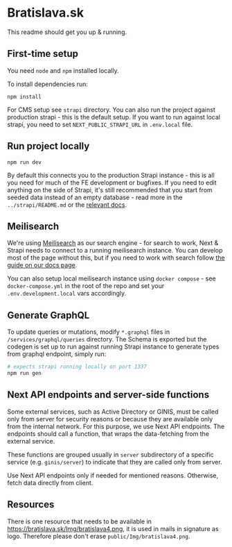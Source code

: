 # Bratislava.sk

This readme should get you up & running.

## First-time setup

You need `node` and `npm` installed locally.

To install dependencies run:

```
npm install
```

For CMS setup see `strapi` directory. You can also run the project against production strapi - this is the default setup. If you want to run against local strapi, you need to set `NEXT_PUBLIC_STRAPI_URL` in `.env.local` file.

## Run project locally

```
npm run dev
```

By default this connects you to the production Strapi instance - this is all you need for much of the FE development or bugfixes. If you need to edit anything on the side of Strapi, it's still recommended that you start from seeded data instead of an empty database - read more in the `../strapi/README.md` or the [relevant docs](https://bratislava.github.io/docs/recipes/load-strapi-db-in-local-dev).

## Meilisearch

We're using [Meilisearch](https://www.meilisearch.com/) as our search engine - for search to work, Next & Strapi needs to connect to a running meilisearch instance. You can develop most of the page without this, but if you need to work with search follow [the guide on our docs page](https://bratislava.github.io/docs/bratislava.sk/meilisearch-setup).

You can also setup local meilisearch instance using `docker compose` - see `docker-compose.yml` in the root of the repo and set your `.env.development.local` vars accordingly.

## Generate GraphQL

To update queries or mutations, modify `*.graphql` files in `/services/graphql/queries` directory.
The Schema is exported but the codegen is set up to run against running Strapi instance to generate types from
graphql endpoint, simply run:

```bash
# expects strapi running locally on port 1337
npm run gen
```

## Next API endpoints and server-side functions

Some external services, such as Active Directory or GINIS, must be called only from server for security reasons
or because they are available only from the internal network. For this purpose, we use Next API endpoints.
The endpoints should call a function, that wraps the data-fetching from the external service.

These functions are grouped usually in `server` subdirectory of a specific service (e.g. `ginis/server`) to indicate that they are called only from server.

Use Next API endpoints only if needed for mentioned reasons. Otherwise, fetch data directly from client.

## Resources

There is one resource that needs to be available in https://bratislava.sk/Img/bratislava4.png, it is used in mails in signature as logo. Therefore please don't erase `public/Img/bratislava4.png`.
